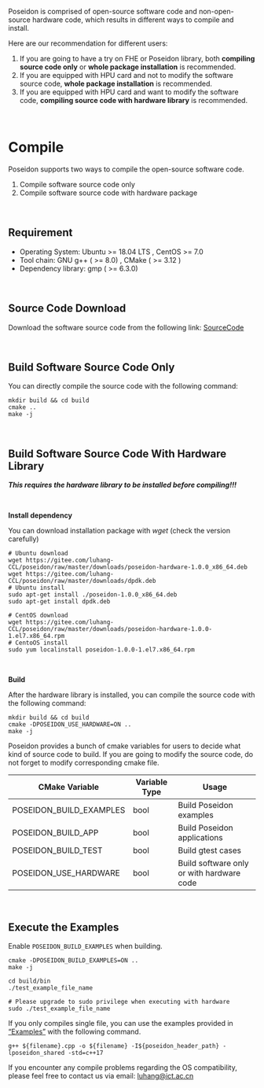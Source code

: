 Poseidon is comprised of open-source software code and non-open-source hardware code, which results in different ways to compile and install.

Here are our recommendation for different users:

1. If you are going to have a try on FHE or Poseidon library, both **compiling source code only** or **whole package installation** is recommended. 
2. If you are equipped with HPU card and not to modify the software source code, **whole package installation** is recommended.
3. If you are equipped with HPU card and want to modify the software code, **compiling source code with hardware library** is recommended.

<br>

# Compile

Poseidon supports two ways to compile the open-source software code.

1. Compile software source code only
2. Compile software source code with hardware package

<br>

## Requirement 

* Operating System: Ubuntu >= 18.04 LTS , CentOS >= 7.0
* Tool chain: GNU g++ ( >= 8.0) , CMake ( >= 3.12 )
* Dependency library: gmp ( >= 6.3.0)

<br>

## Source Code Download

Download the software source code from the following link: [SourceCode](https://github.com/luhang-HPU/poseidon)

<br>

## Build Software Source Code Only

You can directly compile the source code with the following command:

```shell
mkdir build && cd build
cmake ..
make -j
```

<br>

## Build Software Source Code With Hardware Library

***This requires the hardware library to be installed before compiling!!!***

<br>

**Install dependency**

You can download installation package with *wget* (check the version carefully)

```shell
# Ubuntu download
wget https://gitee.com/luhang-CCL/poseidon/raw/master/downloads/poseidon-hardware-1.0.0_x86_64.deb
wget https://gitee.com/luhang-CCL/poseidon/raw/master/downloads/dpdk.deb
# Ubuntu install
sudo apt-get install ./poseidon-1.0.0_x86_64.deb
sudo apt-get install dpdk.deb

# CentOS download
wget https://gitee.com/luhang-CCL/poseidon/raw/master/downloads/poseidon-hardware-1.0.0-1.el7.x86_64.rpm
# CentoOS install
sudo yum localinstall poseidon-1.0.0-1.el7.x86_64.rpm
```

<br>

**Build**

After the hardware library is installed, you can compile the source code with the following command:

```shell
mkdir build && cd build
cmake -DPOSEIDON_USE_HARDWARE=ON ..
make -j
```



Poseidon provides a bunch of cmake variables for users to decide what kind of source code to build. If you are going to modify the source code, do not forget to modify corresponding cmake file.

| CMake Variable          | Variable Type | Usage                                     |
| ----------------------- | ------------- | ----------------------------------------- |
| POSEIDON_BUILD_EXAMPLES | bool          | Build Poseidon examples                   |
| POSEIDON_BUILD_APP      | bool          | Build Poseidon applications               |
| POSEIDON_BUILD_TEST     | bool          | Build gtest cases                         |
| POSEIDON_USE_HARDWARE   | bool          | Build software only or with hardware code |

<br>


## Execute the Examples

Enable `POSEIDON_BUILD_EXAMPLES` when building.

```shell
cmake -DPOSEIDON_BUILD_EXAMPLES=ON ..
make -j

cd build/bin
./test_example_file_name

# Please upgrade to sudo privilege when executing with hardware
sudo ./test_example_file_name
```



If you only compiles single file, you can use the examples provided in [“Examples”](https://poseidon-hpu.readthedocs.io/en/latest/Getting_Started/index.html#examples) with the following command.

```shell
g++ ${filename}.cpp -o ${filename} -I${poseidon_header_path} -lposeidon_shared -std=c++17
```



If you encounter any compile problems regarding the OS compatibility, please feel free to contact us via email: luhang@ict.ac.cn
